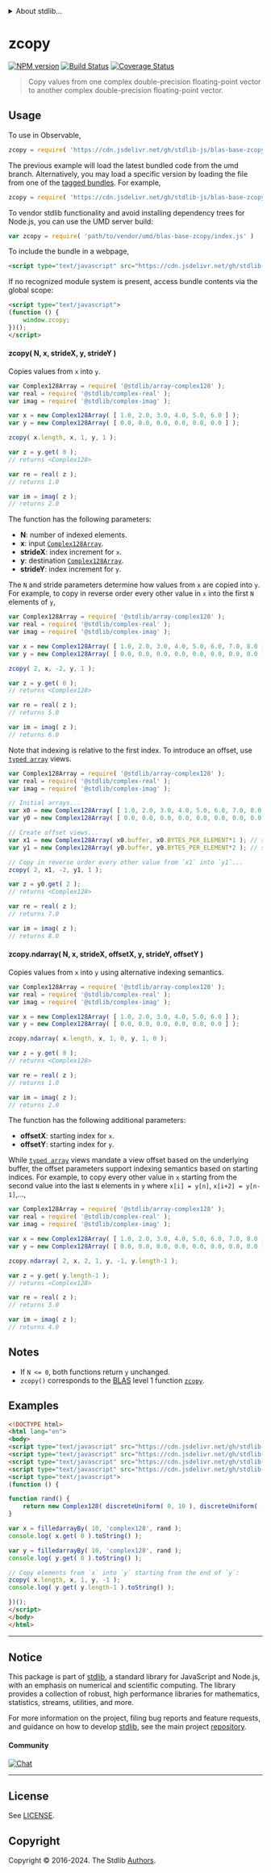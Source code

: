 <!--

@license Apache-2.0

Copyright (c) 2024 The Stdlib Authors.

Licensed under the Apache License, Version 2.0 (the "License");
you may not use this file except in compliance with the License.
You may obtain a copy of the License at

   http://www.apache.org/licenses/LICENSE-2.0

Unless required by applicable law or agreed to in writing, software
distributed under the License is distributed on an "AS IS" BASIS,
WITHOUT WARRANTIES OR CONDITIONS OF ANY KIND, either express or implied.
See the License for the specific language governing permissions and
limitations under the License.

-->


<details>
  <summary>
    About stdlib...
  </summary>
  <p>We believe in a future in which the web is a preferred environment for numerical computation. To help realize this future, we've built stdlib. stdlib is a standard library, with an emphasis on numerical and scientific computation, written in JavaScript (and C) for execution in browsers and in Node.js.</p>
  <p>The library is fully decomposable, being architected in such a way that you can swap out and mix and match APIs and functionality to cater to your exact preferences and use cases.</p>
  <p>When you use stdlib, you can be absolutely certain that you are using the most thorough, rigorous, well-written, studied, documented, tested, measured, and high-quality code out there.</p>
  <p>To join us in bringing numerical computing to the web, get started by checking us out on <a href="https://github.com/stdlib-js/stdlib">GitHub</a>, and please consider <a href="https://opencollective.com/stdlib">financially supporting stdlib</a>. We greatly appreciate your continued support!</p>
</details>

# zcopy

[![NPM version][npm-image]][npm-url] [![Build Status][test-image]][test-url] [![Coverage Status][coverage-image]][coverage-url] <!-- [![dependencies][dependencies-image]][dependencies-url] -->

> Copy values from one complex double-precision floating-point vector to another complex double-precision floating-point vector.



<section class="usage">

## Usage

To use in Observable,

```javascript
zcopy = require( 'https://cdn.jsdelivr.net/gh/stdlib-js/blas-base-zcopy@umd/browser.js' )
```
The previous example will load the latest bundled code from the umd branch. Alternatively, you may load a specific version by loading the file from one of the [tagged bundles](https://github.com/stdlib-js/blas-base-zcopy/tags). For example,

```javascript
zcopy = require( 'https://cdn.jsdelivr.net/gh/stdlib-js/blas-base-zcopy@v0.1.0-umd/browser.js' )
```

To vendor stdlib functionality and avoid installing dependency trees for Node.js, you can use the UMD server build:

```javascript
var zcopy = require( 'path/to/vendor/umd/blas-base-zcopy/index.js' )
```

To include the bundle in a webpage,

```html
<script type="text/javascript" src="https://cdn.jsdelivr.net/gh/stdlib-js/blas-base-zcopy@umd/browser.js"></script>
```

If no recognized module system is present, access bundle contents via the global scope:

```html
<script type="text/javascript">
(function () {
    window.zcopy;
})();
</script>
```

#### zcopy( N, x, strideX, y, strideY )

Copies values from `x` into `y`.

```javascript
var Complex128Array = require( '@stdlib/array-complex128' );
var real = require( '@stdlib/complex-real' );
var imag = require( '@stdlib/complex-imag' );

var x = new Complex128Array( [ 1.0, 2.0, 3.0, 4.0, 5.0, 6.0 ] );
var y = new Complex128Array( [ 0.0, 0.0, 0.0, 0.0, 0.0, 0.0 ] );

zcopy( x.length, x, 1, y, 1 );

var z = y.get( 0 );
// returns <Complex128>

var re = real( z );
// returns 1.0

var im = imag( z );
// returns 2.0
```

The function has the following parameters:

-   **N**: number of indexed elements.
-   **x**: input [`Complex128Array`][@stdlib/array/complex128].
-   **strideX**: index increment for `x`.
-   **y**: destination [`Complex128Array`][@stdlib/array/complex128].
-   **strideY**: index increment for `y`.

The `N` and stride parameters determine how values from `x` are copied into `y`. For example, to copy in reverse order every other value in `x` into the first `N` elements of `y`,

```javascript
var Complex128Array = require( '@stdlib/array-complex128' );
var real = require( '@stdlib/complex-real' );
var imag = require( '@stdlib/complex-imag' );

var x = new Complex128Array( [ 1.0, 2.0, 3.0, 4.0, 5.0, 6.0, 7.0, 8.0 ] );
var y = new Complex128Array( [ 0.0, 0.0, 0.0, 0.0, 0.0, 0.0, 0.0, 0.0 ] );

zcopy( 2, x, -2, y, 1 );

var z = y.get( 0 );
// returns <Complex128>

var re = real( z );
// returns 5.0

var im = imag( z );
// returns 6.0
```

Note that indexing is relative to the first index. To introduce an offset, use [`typed array`][mdn-typed-array] views.

<!-- eslint-disable stdlib/capitalized-comments -->

```javascript
var Complex128Array = require( '@stdlib/array-complex128' );
var real = require( '@stdlib/complex-real' );
var imag = require( '@stdlib/complex-imag' );

// Initial arrays...
var x0 = new Complex128Array( [ 1.0, 2.0, 3.0, 4.0, 5.0, 6.0, 7.0, 8.0 ] );
var y0 = new Complex128Array( [ 0.0, 0.0, 0.0, 0.0, 0.0, 0.0, 0.0, 0.0 ] );

// Create offset views...
var x1 = new Complex128Array( x0.buffer, x0.BYTES_PER_ELEMENT*1 ); // start at 2nd element
var y1 = new Complex128Array( y0.buffer, y0.BYTES_PER_ELEMENT*2 ); // start at 3rd element

// Copy in reverse order every other value from `x1` into `y1`...
zcopy( 2, x1, -2, y1, 1 );

var z = y0.get( 2 );
// returns <Complex128>

var re = real( z );
// returns 7.0

var im = imag( z );
// returns 8.0
```

#### zcopy.ndarray( N, x, strideX, offsetX, y, strideY, offsetY )

Copies values from `x` into `y` using alternative indexing semantics.

```javascript
var Complex128Array = require( '@stdlib/array-complex128' );
var real = require( '@stdlib/complex-real' );
var imag = require( '@stdlib/complex-imag' );

var x = new Complex128Array( [ 1.0, 2.0, 3.0, 4.0, 5.0, 6.0 ] );
var y = new Complex128Array( [ 0.0, 0.0, 0.0, 0.0, 0.0, 0.0 ] );

zcopy.ndarray( x.length, x, 1, 0, y, 1, 0 );

var z = y.get( 0 );
// returns <Complex128>

var re = real( z );
// returns 1.0

var im = imag( z );
// returns 2.0
```

The function has the following additional parameters:

-   **offsetX**: starting index for `x`.
-   **offsetY**: starting index for `y`.

While [`typed array`][mdn-typed-array] views mandate a view offset based on the underlying buffer, the offset parameters support indexing semantics based on starting indices. For example, to copy every other value in `x` starting from the second value into the last `N` elements in `y` where `x[i] = y[n]`, `x[i+2] = y[n-1]`,...,

```javascript
var Complex128Array = require( '@stdlib/array-complex128' );
var real = require( '@stdlib/complex-real' );
var imag = require( '@stdlib/complex-imag' );

var x = new Complex128Array( [ 1.0, 2.0, 3.0, 4.0, 5.0, 6.0, 7.0, 8.0 ] );
var y = new Complex128Array( [ 0.0, 0.0, 0.0, 0.0, 0.0, 0.0, 0.0, 0.0 ] );

zcopy.ndarray( 2, x, 2, 1, y, -1, y.length-1 );

var z = y.get( y.length-1 );
// returns <Complex128>

var re = real( z );
// returns 3.0

var im = imag( z );
// returns 4.0
```

</section>

<!-- /.usage -->

<section class="notes">

## Notes

-   If `N <= 0`, both functions return `y` unchanged.
-   `zcopy()` corresponds to the [BLAS][blas] level 1 function [`zcopy`][zcopy].

</section>

<!-- /.notes -->

<section class="examples">

## Examples

<!-- eslint no-undef: "error" -->

```html
<!DOCTYPE html>
<html lang="en">
<body>
<script type="text/javascript" src="https://cdn.jsdelivr.net/gh/stdlib-js/random-base-discrete-uniform@umd/browser.js"></script>
<script type="text/javascript" src="https://cdn.jsdelivr.net/gh/stdlib-js/array-filled-by@umd/browser.js"></script>
<script type="text/javascript" src="https://cdn.jsdelivr.net/gh/stdlib-js/complex-float64@umd/browser.js"></script>
<script type="text/javascript" src="https://cdn.jsdelivr.net/gh/stdlib-js/blas-base-zcopy@umd/browser.js"></script>
<script type="text/javascript">
(function () {

function rand() {
    return new Complex128( discreteUniform( 0, 10 ), discreteUniform( -5, 5 ) );
}

var x = filledarrayBy( 10, 'complex128', rand );
console.log( x.get( 0 ).toString() );

var y = filledarrayBy( 10, 'complex128', rand );
console.log( y.get( 0 ).toString() );

// Copy elements from `x` into `y` starting from the end of `y`:
zcopy( x.length, x, 1, y, -1 );
console.log( y.get( y.length-1 ).toString() );

})();
</script>
</body>
</html>
```

</section>

<!-- /.examples -->

<!-- Section for all links. Make sure to keep an empty line after the `section` element and another before the `/section` close. -->


<section class="main-repo" >

* * *

## Notice

This package is part of [stdlib][stdlib], a standard library for JavaScript and Node.js, with an emphasis on numerical and scientific computing. The library provides a collection of robust, high performance libraries for mathematics, statistics, streams, utilities, and more.

For more information on the project, filing bug reports and feature requests, and guidance on how to develop [stdlib][stdlib], see the main project [repository][stdlib].

#### Community

[![Chat][chat-image]][chat-url]

---

## License

See [LICENSE][stdlib-license].


## Copyright

Copyright &copy; 2016-2024. The Stdlib [Authors][stdlib-authors].

</section>

<!-- /.stdlib -->

<!-- Section for all links. Make sure to keep an empty line after the `section` element and another before the `/section` close. -->

<section class="links">

[npm-image]: http://img.shields.io/npm/v/@stdlib/blas-base-zcopy.svg
[npm-url]: https://npmjs.org/package/@stdlib/blas-base-zcopy

[test-image]: https://github.com/stdlib-js/blas-base-zcopy/actions/workflows/test.yml/badge.svg?branch=v0.1.0
[test-url]: https://github.com/stdlib-js/blas-base-zcopy/actions/workflows/test.yml?query=branch:v0.1.0

[coverage-image]: https://img.shields.io/codecov/c/github/stdlib-js/blas-base-zcopy/main.svg
[coverage-url]: https://codecov.io/github/stdlib-js/blas-base-zcopy?branch=main

<!--

[dependencies-image]: https://img.shields.io/david/stdlib-js/blas-base-zcopy.svg
[dependencies-url]: https://david-dm.org/stdlib-js/blas-base-zcopy/main

-->

[chat-image]: https://img.shields.io/gitter/room/stdlib-js/stdlib.svg
[chat-url]: https://app.gitter.im/#/room/#stdlib-js_stdlib:gitter.im

[stdlib]: https://github.com/stdlib-js/stdlib

[stdlib-authors]: https://github.com/stdlib-js/stdlib/graphs/contributors

[umd]: https://github.com/umdjs/umd
[es-module]: https://developer.mozilla.org/en-US/docs/Web/JavaScript/Guide/Modules

[deno-url]: https://github.com/stdlib-js/blas-base-zcopy/tree/deno
[deno-readme]: https://github.com/stdlib-js/blas-base-zcopy/blob/deno/README.md
[umd-url]: https://github.com/stdlib-js/blas-base-zcopy/tree/umd
[umd-readme]: https://github.com/stdlib-js/blas-base-zcopy/blob/umd/README.md
[esm-url]: https://github.com/stdlib-js/blas-base-zcopy/tree/esm
[esm-readme]: https://github.com/stdlib-js/blas-base-zcopy/blob/esm/README.md
[branches-url]: https://github.com/stdlib-js/blas-base-zcopy/blob/main/branches.md

[stdlib-license]: https://raw.githubusercontent.com/stdlib-js/blas-base-zcopy/main/LICENSE

[blas]: http://www.netlib.org/blas

[zcopy]: https://www.netlib.org/lapack/explore-html/d5/d2b/group__copy_gaca1a115319081adeb0a9b80ec37ce626.html#gaca1a115319081adeb0a9b80ec37ce626

[mdn-typed-array]: https://developer.mozilla.org/en-US/docs/Web/JavaScript/Reference/Global_Objects/TypedArray

[@stdlib/array/complex128]: https://github.com/stdlib-js/array-complex128/tree/umd

</section>

<!-- /.links -->
